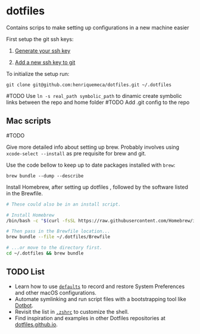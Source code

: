 # dotfiles
Contains scrips to make setting up configurations in a new machine easier

First setup the git ssh keys:

1. [Generate your ssh key](https://docs.github.com/en/enterprise-cloud@latest/authentication/connecting-to-github-with-ssh/generating-a-new-ssh-key-and-adding-it-to-the-ssh-agent)

2. [Add a new ssh key to git](https://docs.github.com/en/enterprise-cloud@latest/authentication/connecting-to-github-with-ssh/adding-a-new-ssh-key-to-your-github-account)

To initialize the setup run:
```sheel
git clone git@github.com:henriquemeca/dotfiles.git ~/.dotfiles
```

#TODO 
Use `ln -s real_path symbolic_path` to dinamic create symbolic links between the repo and home folder
#TODO
Add .git config to the repo

## Mac scripts

#TODO

Give more detailed info about setting up brew. Probably involves using `xcode-select --install` as pre requisite for brew and git.

Use the code bellow to keep up to date packages installed with `brew`:
```shell
brew bundle --dump --describe
```

Install Homebrew, after setting up dotfiles , followed by the software listed in the Brewfile.

```zsh
# These could also be in an install script.

# Install Homebrew
/bin/bash -c "$(curl -fsSL https://raw.githubusercontent.com/Homebrew/install/HEAD/install.sh)"

# Then pass in the Brewfile location...
brew bundle --file ~/.dotfiles/Brewfile

# ...or move to the directory first.
cd ~/.dotfiles && brew bundle
```

## TODO List

- Learn how to use [`defaults`](https://macos-defaults.com/#%F0%9F%99%8B-what-s-a-defaults-command) to record and restore System Preferences and other macOS configurations.
- Automate symlinking and run script files with a bootstrapping tool like [Dotbot](https://github.com/anishathalye/dotbot).
- Revisit the list in [`.zshrc`](.zshrc) to customize the shell.
- Find inspiration and examples in other Dotfiles repositories at [dotfiles.github.io](https://dotfiles.github.io/).